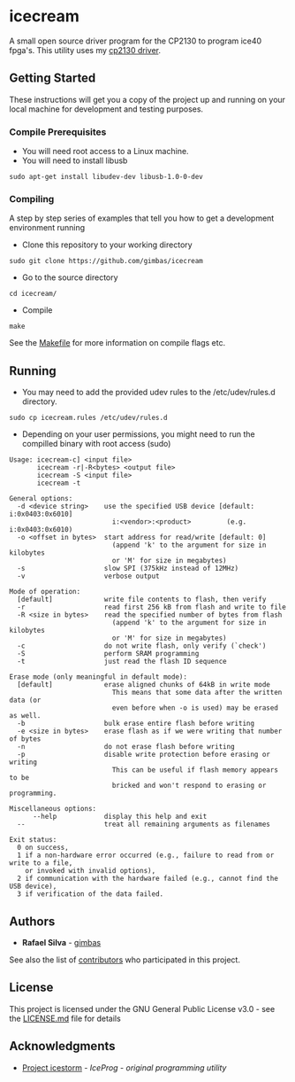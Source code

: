 # icecream

A small open source driver program for the CP2130 to program ice40 fpga's.
This utility uses my <a href="https://github.com/gimbas/cp2130">cp2130 driver</a>.

## Getting Started

These instructions will get you a copy of the project up and running on your local machine for development and testing purposes.

### Compile Prerequisites

- You will need root access to a Linux machine.
- You will need to install libusb
```
sudo apt-get install libudev-dev libusb-1.0-0-dev
```

### Compiling

A step by step series of examples that tell you how to get a development environment running

- Clone this repository to your working directory

```
sudo git clone https://github.com/gimbas/icecream
```

- Go to the source directory

```
cd icecream/
```

- Compile

```
make
```

See the [Makefile](Makefile) for more information on compile flags etc.

## Running

- You may need to add the provided udev rules to the /etc/udev/rules.d directory.

```
sudo cp icecream.rules /etc/udev/rules.d
```
- Depending on your user permissions, you might need to run the compilled binary with root access (sudo)

```
Usage: icecream-c] <input file>
       icecream -r|-R<bytes> <output file>
       icecream -S <input file>
       icecream -t

General options:
  -d <device string>    use the specified USB device [default: i:0x0403:0x6010]
                          i:<vendor>:<product>         (e.g. i:0x0403:0x6010)
  -o <offset in bytes>  start address for read/write [default: 0]
                          (append 'k' to the argument for size in kilobytes
                          or 'M' for size in megabytes)
  -s                    slow SPI (375kHz instead of 12MHz)
  -v                    verbose output

Mode of operation:
  [default]             write file contents to flash, then verify
  -r                    read first 256 kB from flash and write to file
  -R <size in bytes>    read the specified number of bytes from flash
                          (append 'k' to the argument for size in kilobytes
                          or 'M' for size in megabytes)
  -c                    do not write flash, only verify (`check')
  -S                    perform SRAM programming
  -t                    just read the flash ID sequence

Erase mode (only meaningful in default mode):
  [default]             erase aligned chunks of 64kB in write mode
                          This means that some data after the written data (or
                          even before when -o is used) may be erased as well.
  -b                    bulk erase entire flash before writing
  -e <size in bytes>    erase flash as if we were writing that number of bytes
  -n                    do not erase flash before writing
  -p                    disable write protection before erasing or writing
                          This can be useful if flash memory appears to be
                          bricked and won't respond to erasing or programming.

Miscellaneous options:
      --help            display this help and exit
  --                    treat all remaining arguments as filenames

Exit status:
  0 on success,
  1 if a non-hardware error occurred (e.g., failure to read from or write to a file, 
    or invoked with invalid options),
  2 if communication with the hardware failed (e.g., cannot find the USB device),
  3 if verification of the data failed.
```

## Authors

* **Rafael Silva** - [gimbas](https://github.com/crying-face-emoji)

See also the list of [contributors](https://github.com/gimbas/icestorm/graphs/contributors) who participated in this project.

## License

This project is licensed under the GNU General Public License v3.0 - see the [LICENSE.md](LICENSE.md) file for details

## Acknowledgments

* <a href="http://www.clifford.at/icestorm/">Project icestorm</a> - *IceProg - original programming utility*
